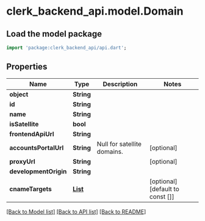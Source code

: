 # clerk_backend_api.model.Domain

## Load the model package
```dart
import 'package:clerk_backend_api/api.dart';
```

## Properties
Name | Type | Description | Notes
------------ | ------------- | ------------- | -------------
**object** | **String** |  | 
**id** | **String** |  | 
**name** | **String** |  | 
**isSatellite** | **bool** |  | 
**frontendApiUrl** | **String** |  | 
**accountsPortalUrl** | **String** | Null for satellite domains.  | [optional] 
**proxyUrl** | **String** |  | [optional] 
**developmentOrigin** | **String** |  | 
**cnameTargets** | [**List<CNameTarget>**](CNameTarget.md) |  | [optional] [default to const []]

[[Back to Model list]](../README.md#documentation-for-models) [[Back to API list]](../README.md#documentation-for-api-endpoints) [[Back to README]](../README.md)


